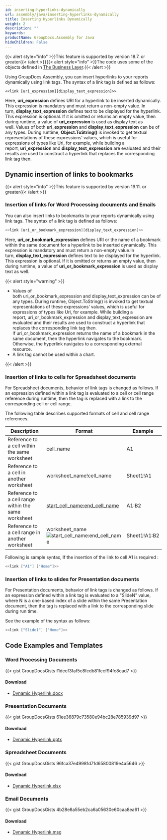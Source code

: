 ```yaml
---
id: inserting-hyperlinks-dynamically
url: assembly/java/inserting-hyperlinks-dynamically
title: Inserting Hyperlinks Dynamically
weight: 2
description: ""
keywords: 
productName: GroupDocs.Assembly for Java
hideChildren: False
---
```

{{< alert style="info" >}}This feature is supported by version 18.7. or greater{{< /alert >}}{{< alert style="info" >}}The code uses some of the objects defined in [The Business Layer](https://docs.groupdocs.com/assembly/java/the-business-layer/).{{< /alert >}}

Using GroupDocs.Assembly, you can insert hyperlinks to your reports dynamically using link tags. The syntax of a link tag is defined as follows:

```
<<link [uri_expression][display_text_expression]>>
```

Here, **uri\_expression** defines URI for a hyperlink to be inserted dynamically. This expression is mandatory and must return a non-empty value. In turn, **display\_text\_expression** defines text to be displayed for the hyperlink. This expression is optional. If it is omitted or returns an empty value, then during runtime, a value of **uri\_expression** is used as display text as well. Values of both **uri\_expression** and **display\_text\_expression** can be of any types. During runtime, **Object.ToString()** is invoked to get textual representations of these expressions’ values, which is useful for expressions of types like Uri, for example, while building a report, **uri\_expression** and **display\_text\_expression** are evaluated and their results are used to construct a hyperlink that replaces the corresponding link tag then.

## Dynamic insertion of links to bookmarks 

{{< alert style="info" >}}This feature is supported by version 19.11. or greater{{< /alert >}}

### Insertion of links for Word Processing documents and Emails

You can also insert links to bookmarks to your reports dynamically using link tags. The syntax of a link tag is defined as follows:

```java
<<link [uri_or_bookmark_expression][display_text_expression]>>

```

Here, **uri\_or\_bookmark\_expression** defines URI or the name of a bookmark within the same document for a hyperlink to be inserted dynamically. This expression is mandatory and must return a non-empty value.In turn, **display\_text\_expression** defines text to be displayed for the hyperlink. This expression is optional. If it is omitted or returns an empty value, then during runtime, a value of **uri\_or\_bookmark\_expression** is used as display text as well.

{{< alert style="warning" >}}<ul><li>Values of both uri_or_bookmark_expression and display_text_expression can be of any types. During runtime, Object.ToString() is invoked to get textual representations of these expressions’ values, which is useful for expressions of types like Uri, for example. While building a report, uri_or_bookmark_expression and display_text_expression are evaluated and their results are used to construct a hyperlink that replaces the corresponding link tag then. If uri_or_bookmark_expression returns the name of a bookmark in the same document, then the hyperlink navigates to the bookmark. Otherwise, the hyperlink navigates to a corresponding external resource.</li><li>A link tag cannot be used within a chart.</li></ul>{{< /alert >}}

### Insertion of links to cells for Spreadsheet documents

For Spreadsheet documents, behavior of link tags is changed as follows. If an expression defined within a link tag is evaluated to a cell or cell range reference during runtime, then the tag is replaced with a link to the corresponding cell or cell range.

The following table describes supported formats of cell and cell range references.

| Description | Format | Example |
| --- | --- | --- |
| Reference to a cell within the same worksheet | cell\_name | A1 |
| Reference to a cell in another worksheet | worksheet\_name!cell\_name | Sheet1!A1 |
| Reference to a cell range within the same worksheet | [start\_cell\_name:end\_cell\_name](http://start_cell_nameend_cell_name) | A1:B2 |
| Reference to a cell range in another worksheet | worksheet\_name![start\_cell\_name:end\_cell\_name](http://start_cell_nameend_cell_name) | Sheet1!A1:B2 |

Following is sample syntax, If the insertion of the link to cell A1 is required :

```java
<<link ["A1"] ["Home"]>>
```

### Insertion of links to slides for Presentation documents

For Presentation documents, behavior of link tags is changed as follows. If an expression defined within a link tag is evaluated to a "SlideN" value, where N is a one-based index of a slide within the same Presentation document, then the tag is replaced with a link to the corresponding slide during run time.

See the example of the syntax as follows:

```java
<<link ["Slide1"] ["Home"]>>
```

## Code Examples and Templates

### Word Processing Documents

{{< gist GroupDocsGists f1decf3faf5c8fcdb81fccf94fc8cad7 >}}

#### Download

*   [Dynamic Hyperlink.docx](https://github.com/groupdocs-assembly/GroupDocs.Assembly-for-.NET/blob/master/Examples/Data/Source/Word%20Templates/Dynamic%20Hyperlink.docx)

### Presentation Documents 

{{< gist GroupDocsGists 61ee36879c73580e94bc28e785939d97 >}}

#### Download

*   [Dynamic Hyperlink.pptx](https://github.com/groupdocs-assembly/GroupDocs.Assembly-for-.NET/blob/master/Examples/Data/Source/Presentation%20Templates/Dynamic%20Hyperlink.pptx)

### Spreadsheet Documents

{{< gist GroupDocsGists 96fca37e49981d71d65800819e4a5646 >}}

#### Download

*   [Dynamic Hyperlink.xlsx](https://github.com/groupdocs-assembly/GroupDocs.Assembly-for-.NET/blob/master/Examples/Data/Source/Spreadsheet%20Templates/Dynamic%20Hyperlink.xlsx)

### Email Documents 

{{< gist GroupDocsGists 4b28e8a55eb2ca6a05630e60caa8ea61 >}}

#### Download

*   [Dynamic Hyperlink.msg](https://github.com/groupdocs-assembly/GroupDocs.Assembly-for-.NET/blob/master/Examples/Data/Source/Email%20Templates/Dynamic%20Hyperlink.msg)
